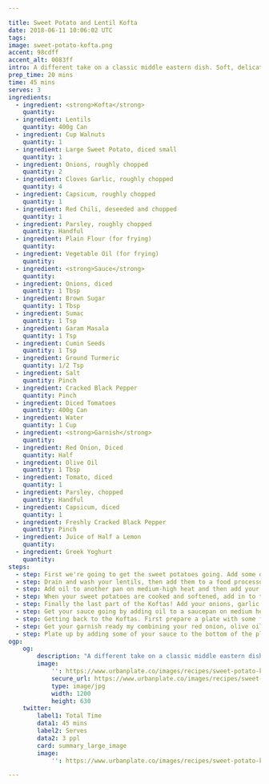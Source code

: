 ```yaml
---

title: Sweet Potato and Lentil Kofta
date: 2018-06-11 10:06:02 UTC
tags:
image: sweet-potato-kofta.png
accent: 98cdff
accent_alt: 0083ff
intro: A different take on a classic middle eastern dish. Soft, delicate vege Koftas packed full of protein and healthy carbs in a rich tomato sauce that packs a punch.
prep_time: 20 mins
time: 45 mins
serves: 3
ingredients:
  - ingredient: <strong>Kofta</strong>
    quantity: 
  - ingredient: Lentils
    quantity: 400g Can
  - ingredient: Cup Walnuts
    quantity: 1
  - ingredient: Large Sweet Potato, diced small
    quantity: 1
  - ingredient: Onions, roughly chopped
    quantity: 2
  - ingredient: Cloves Garlic, roughly chopped
    quantity: 4
  - ingredient: Capsicum, roughly chopped
    quantity: 1
  - ingredient: Red Chili, deseeded and chopped
    quantity: 1
  - ingredient: Parsley, roughly chopped
    quantity: Handful
  - ingredient: Plain Flour (for frying)
    quantity: 
  - ingredient: Vegetable Oil (for frying)
    quantity: 
  - ingredient: <strong>Sauce</strong>
    quantity: 
  - ingredient: Onions, diced
    quantity: 1 Tbsp
  - ingredient: Brown Sugar
    quantity: 1 Tbsp
  - ingredient: Sumac
    quantity: 1 Tsp
  - ingredient: Garam Masala
    quantity: 1 Tsp
  - ingredient: Cumin Seeds
    quantity: 1 Tsp
  - ingredient: Ground Turmeric
    quantity: 1/2 Tsp
  - ingredient: Salt
    quantity: Pinch
  - ingredient: Cracked Black Pepper
    quantity: Pinch
  - ingredient: Diced Tomatoes
    quantity: 400g Can
  - ingredient: Water
    quantity: 1 Cup
  - ingredient: <strong>Garnish</strong>
    quantity: 
  - ingredient: Red Onion, Diced
    quantity: Half
  - ingredient: Olive Oil
    quantity: 1 Tbsp
  - ingredient: Tomato, diced
    quantity: 1
  - ingredient: Parsley, chopped
    quantity: Handful
  - ingredient: Capsicum, diced
    quantity: 1
  - ingredient: Freshly Cracked Black Pepper
    quantity: Pinch
  - ingredient: Juice of Half a Lemon
    quantity: 
  - ingredient: Greek Yoghurt
    quantity: 
steps:
  - step: First we're going to get the sweet potatoes going. Add some olive oil to a pan on medium-high heat and add the sweet potatoes. Stir occasionally and cook for about 15 minutes or until soft.
  - step: Drain and wash your lentils, then add them to a food processor along with the walnuts. Pulse until mince-like.
  - step: Add oil to another pan on medium-high heat and then add your lentil mixture. Cook for about 10 minutes stirring occasionally. When done, set aside in a big mixing bowl.
  - step: When your sweet potatoes are cooked and softened, add in to the food processor and blitz until smooth. Add this to your lentil mixture.
  - step: Finally the last part of the Koftas! Add your onions, garlic cloves, 1 capsicum, chili and parsley in to to food processor and pulse until small chunks, almost paste-like. Add this to your mixing bowl and combine with the lentil/sweet potatoes, set aside.
  - step: Get your sauce going by adding oil to a saucepan on medium heat. When hot add in your onions and sauté for 2 mins to get some colour going. Add in your spices and sugar and stir for another minute. When fragrant add in your can of tomatoes and water, bring to the boil and then drop down to a simmer for 20 minutes occasionally stirring. Top up with more water if needed.
  - step: Getting back to the Koftas. First prepare a plate with some flour for rolling your Koftas in. Also get a pan on to medium-high heat, when hot add in a about 1cm of vegetable oil and heat up for frying. Get about a palm full of Kofta mixture and form in to a log or meatball shape, roll in flour and add to the hot oil. Add gently to the pan and fry for about 1 min on each side or until brown. Continue with the rest of the mixture. You may need to add more oil to get through the batch. When fried on all sides, place on to a paper towel to absorb the extra oil.
  - step: Get your garnish ready my combining your red onion, olive oil, tomato, capsicum, lemon juice and freshly cracked black pepper.
  - step: Plate up by adding some of your sauce to the bottom of the plate, place some Koftas on top and a couple of spoons of your garnish. Server with a dollop of greek yoghurt.
ogp:
    og:
        description: "A different take on a classic middle eastern dish. Soft, delicate and fresh vege Koftas full of protein and healthy carbs in a rich tomato sauce that packs a punch."
        image:
            '': https://www.urbanplate.co/images/recipes/sweet-potato-kofta-share.jpg
            secure_url: https://www.urbanplate.co/images/recipes/sweet-potato-kofta-share.jpg
            type: image/jpg
            width: 1200
            height: 630
    twitter:
        label1: Total Time
        data1: 45 mins
        label2: Serves
        data2: 3 ppl
        card: summary_large_image
        image:
            '': https://www.urbanplate.co/images/recipes/sweet-potato-kofta-share.jpg

---
```


